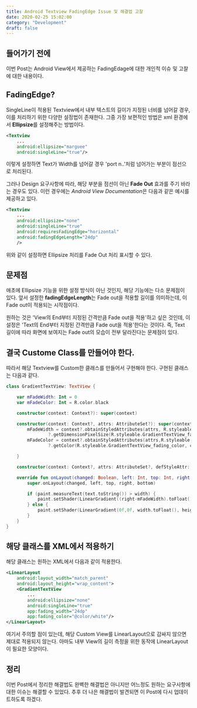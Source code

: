 ```yaml
---
title: Android Textview FadingEdge Issue 및 해결법 고찰
date: 2020-02-25 15:02:00
category: "Development"
draft: false
---
```


## 들어가기 전에

이번 Post는 Android View에서 제공하는 FadingEdage에 대한 개인적 이슈 및 고찰에 대한 내용이다.

## FadingEdge?

SingleLine이 적용된 Textview에서 내부 텍스트의 길이가 지정된 너비를 넘어갈 경우, 이를 처리하기 위한 다양한 설정법이 존재한다. 그중 가장 보편적인 방법은 xml 환경에서 **Ellipsize**를 설정해주는 방법이다.

```xml
<Textview
    ...
    android:ellipsize="marguee"
    android:singleLine="true"/>
```

이렇게 설정하면 Text가 Width를 넘어갈 경우 'port n..'처럼 넘어가는 부분이 점선으로 처리된다.

그러나 Design 요구사항에 따라, 해당 부분을 점선이 아닌 **Fade Out** 효과를 주기 바라는 경우도 있다. 이런 경우에는 *Android View Documentation*은 다음과 같은 예시를 제공하고 있다.

```xml
<Textview
    ...
    android:ellipsize="none"
    android:singleLine="true"
    android:requiresFadingEdge="horizontal"
    android:fadingEdgeLength="24dp"
    />
```

위와 같이 설정하면 Ellipsize 처리를 Fade Out 처리 표시할 수 있다.

## 문제점

애초에 Ellipsize 기능을 위한 설정 방식이 아닌 것인지, 해당 기능에는 다소 문제점이 있다. 앞서 설정한 **fadingEdgeLength**는 Fade out을 적용할 길이를 의미하는데, 이 Fade out이 적용되는 시작점이다.

원하는 것은 'View의 End부터 지정된 간격만큼 Fade out을 적용'하고 싶은 것인데, 이 설정은 'Text의 End부터 지정된 간격만큼 Fade out을 적용'한다는 것이다. 즉, Text 길이에 따라 화면에 보여지는 Fade out의 모습이 전부 달라진다는 문제점이 있다.

## 결국 Custome Class를 만들어야 한다.

따라서 해당 Textview를 Custom한 클래스를 만들어서 구현해야 한다. 구현된 클래스는 다음과 같다.

```kotlin
class GradientTextView: TextView {

    var mFadeWidth: Int = 0
    var mFadeColor: Int = R.color.black

    constructor(context: Context?): super(context)

    constructor(context: Context?, attrs: AttributeSet?): super(context, attrs){
        mFadeWidth = context?.obtainStyledAttributes(attrs, R.styleable.GradientTextView)
                ?.getDimensionPixelSize(R.styleable.GradientTextView_fading_width, 0)!!
        mFadeColor = context?.obtainStyledAttributes(attrs,R.styleable.GradientTextView)
                ?.getColor(R.styleable.GradientTextView_fading_color, currentTextColor)!!

    }

    constructor(context: Context?, attrs: AttributeSet?, defStyleAttr: Int): super(context, attrs, defStyleAttr)

    override fun onLayout(changed: Boolean, left: Int, top: Int, right: Int, bottom: Int) {
        super.onLayout(changed, left, top, right, bottom)

        if (paint.measureText(text.toString()) > width) {
            paint.setShader(LinearGradient((right-mFadeWidth).toFloat(),top.toFloat(), right.toFloat(), top.toFloat(), currentTextColor, mFadeColor, Shader.TileMode.CLAMP))
        } else {
            paint.setShader(LinearGradient(0f,0f, width.toFloat(), height.toFloat(), currentTextColor, currentTextColor, Shader.TileMode.CLAMP))
        }
    }
}
```

## 해당 클래스를 XML에서 적용하기

해당 클래스는 원하는 XML에서 다음과 같이 적용한다.

```xml
<LinearLayout
    android:layout_width="match_parent"
    android:layout_height="wrap_content">
    <GradientTextView
        ...
        android:ellipsize="none"
        android:singleLine="true"
        app:fading_width="24dp"
        app:fading_color="@color/white"/>
</LinearLayout>
```

여기서 주의할 점이 있는데, 해당 Custom View를 LinearLayout으로 감싸지 않으면 제대로 적용되지 않는다. 아마도 내부 View의 길이 측정을 위한 동작에 LinearLayout이 필요한 모양이다.

## 정리

이번 Post에서 정리한 해결법도 완벽한 해결법은 아니지만 어느정도 원하는 요구사항에 대한 이슈는 해결할 수 있었다. 추후 더 나은 해결법이 발견되면 이 Post에 다시 업데이트하도록 하겠다.
